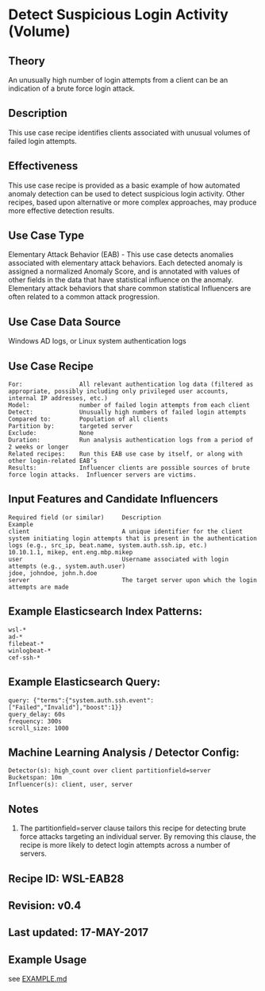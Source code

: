 # Detect Suspicious Login Activity (Volume)

## Theory

An unusually high number of login attempts from a client can be an indication of a brute force login attack.

## Description

This use case recipe identifies clients associated with unusual volumes of failed login attempts.

## Effectiveness

This use case recipe is provided as a basic example of how automated anomaly detection can be used to detect suspicious login activity.  Other recipes, based upon alternative or more complex approaches, may produce more effective detection results.

## Use Case Type

Elementary Attack Behavior (EAB) - This use case detects anomalies associated with elementary attack behaviors.  Each detected anomaly is assigned a normalized Anomaly Score, and is annotated with values of other fields in the data that have statistical influence on the anomaly.  Elementary attack behaviors that share common statistical Influencers are often related to a common attack progression.

## Use Case Data Source

Windows AD logs, or Linux system authentication logs

## Use Case Recipe

    For:                All relevant authentication log data (filtered as appropriate, possibly including only privileged user accounts, internal IP addresses, etc.)
    Model:              number of failed login attempts from each client
    Detect:             Unusually high numbers of failed login attempts
    Compared to:        Population of all clients
    Partition by:       targeted server
    Exclude:            None
    Duration:           Run analysis authentication logs from a period of 2 weeks or longer
    Related recipes:    Run this EAB use case by itself, or along with other login-related EAB’s
    Results:            Influencer clients are possible sources of brute force login attacks.  Influencer servers are victims.

## Input Features and Candidate Influencers

    Required field (or similar)     Description                                                                                                                                                             Example
    client                          A unique identifier for the client system initiating login attempts that is present in the authentication logs (e.g., src_ip, beat.name, system.auth.ssh.ip, etc.)      10.10.1.1, mikep, ent.eng.mbp.mikep
    user                            Username associated with login attempts (e.g., system.auth.user)                                                                                                        jdoe, johndoe, john.h.doe
    server                          The target server upon which the login attempts are made


## Example Elasticsearch Index Patterns:

    wsl-*
    ad-*
    filebeat-*
    winlogbeat-*
    cef-ssh-*

## Example Elasticsearch Query:

    query: {"terms":{"system.auth.ssh.event":["Failed","Invalid"],"boost":1}}
    query_delay: 60s
    frequency: 300s
    scroll_size: 1000

## Machine Learning Analysis / Detector Config:

    Detector(s): high_count over client partitionfield=server
    Bucketspan: 10m
    Influencer(s): client, user, server

## Notes
1. The partitionfield=server clause tailors this recipe for detecting brute force attacks targeting an individual server.  By removing this clause, the recipe is more likely to detect login attempts across a number of servers.

## Recipe ID: WSL-EAB28

## Revision:  v0.4

## Last updated: 17-MAY-2017

## Example Usage

see [EXAMPLE.md](https://github.com/elastic/examples/blob/master/Machine%20Learning/Security%20Analytics%20Recipes/suspicious_login_activity/EXAMPLE.md)
